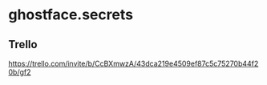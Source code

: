 # ghostface.secrets

## Trello
https://trello.com/invite/b/CcBXmwzA/43dca219e4509ef87c5c75270b44f20b/gf2
